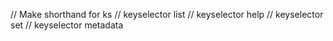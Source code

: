 // Make shorthand for ks
// keyselector list
// keyselector help
// keyselector set <key>
// keyselector metadata <key> <Object Key> <Value>